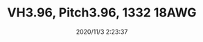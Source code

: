 ﻿---
layout: post 
title: VH3.96, Pitch3.96, 1332 18AWG
is_home: true
tags: VH
categories: wire-harness
overview: 
series: VH
part_number: 7-VH2N-133218-000
thumb_img: static/202011/481-thumb-20201103102455.jpg
image: static/202011/481-20201103102455.jpg
date: 2020/11/3 2:23:37
---



